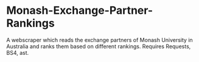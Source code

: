 # Monash-Exchange-Partner-Rankings
A webscraper which reads the exchange partners of Monash University in Australia and ranks them based on different rankings. 
Requires Requests, BS4, ast. 
